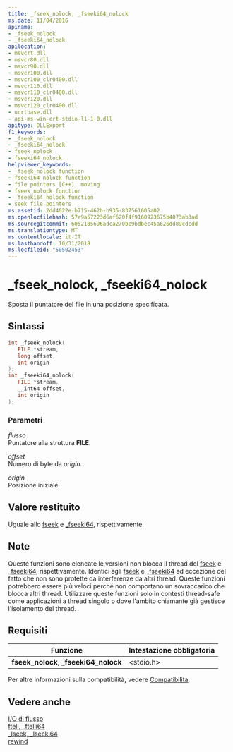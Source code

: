 ```yaml
---
title: _fseek_nolock, _fseeki64_nolock
ms.date: 11/04/2016
apiname:
- _fseek_nolock
- _fseeki64_nolock
apilocation:
- msvcrt.dll
- msvcr80.dll
- msvcr90.dll
- msvcr100.dll
- msvcr100_clr0400.dll
- msvcr110.dll
- msvcr110_clr0400.dll
- msvcr120.dll
- msvcr120_clr0400.dll
- ucrtbase.dll
- api-ms-win-crt-stdio-l1-1-0.dll
apitype: DLLExport
f1_keywords:
- _fseek_nolock
- _fseeki64_nolock
- fseek_nolock
- fseeki64_nolock
helpviewer_keywords:
- _fseek_nolock function
- fseeki64_nolock function
- file pointers [C++], moving
- fseek_nolock function
- _fseeki64_nolock function
- seek file pointers
ms.assetid: 2dd4022e-b715-462b-b935-837561605a02
ms.openlocfilehash: 57e9a57223d6af620f4f9160923675b4873ab3ad
ms.sourcegitcommit: 6052185696adca270bc9bdbec45a626dd89cdcdd
ms.translationtype: MT
ms.contentlocale: it-IT
ms.lasthandoff: 10/31/2018
ms.locfileid: "50502453"
---
```

# <a name="fseeknolock-fseeki64nolock"></a>_fseek_nolock, _fseeki64_nolock

Sposta il puntatore del file in una posizione specificata.

## <a name="syntax"></a>Sintassi

```C
int _fseek_nolock(
   FILE *stream,
   long offset,
   int origin
);
int _fseeki64_nolock(
   FILE *stream,
   __int64 offset,
   int origin
);
```

### <a name="parameters"></a>Parametri

*flusso*<br/>
Puntatore alla struttura **FILE**.

*offset*<br/>
Numero di byte da *origin*.

*origin*<br/>
Posizione iniziale.

## <a name="return-value"></a>Valore restituito

Uguale allo [fseek](fseek-fseeki64.md) e [_fseeki64](fseek-fseeki64.md), rispettivamente.

## <a name="remarks"></a>Note

Queste funzioni sono elencate le versioni non blocca il thread del [fseek](fseek-fseeki64.md) e [_fseeki64](fseek-fseeki64.md), rispettivamente. Identici agli [fseek](fseek-fseeki64.md) e [_fseeki64](fseek-fseeki64.md) ad eccezione del fatto che non sono protette da interferenze da altri thread. Queste funzioni potrebbero essere più veloci perché non comportano un sovraccarico che blocca altri thread. Utilizzare queste funzioni solo in contesti thread-safe come applicazioni a thread singolo o dove l'ambito chiamante già gestisce l'isolamento del thread.

## <a name="requirements"></a>Requisiti

|Funzione|Intestazione obbligatoria|
|--------------|---------------------|
|**fseek_nolock**, **_fseeki64_nolock**|\<stdio.h>|

Per altre informazioni sulla compatibilità, vedere [Compatibilità](../../c-runtime-library/compatibility.md).

## <a name="see-also"></a>Vedere anche

[I/O di flusso](../../c-runtime-library/stream-i-o.md)<br/>
[ftell, _ftelli64](ftell-ftelli64.md)<br/>
[_lseek, _lseeki64](lseek-lseeki64.md)<br/>
[rewind](rewind.md)<br/>
